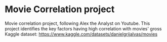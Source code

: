 # Movie Correlation project
Movie correlation project, following Alex the Analyst on Youtube.
This project identifies the key factors having high correlation with movies' gross
Kaggle dataset: https://www.kaggle.com/datasets/danielgrijalvas/movies
